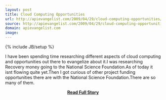 ```yaml
---
layout: post
title: Cloud Computing Opportunities
url: http://apievangelist.com/2009/04/29/cloud-computing-opportunities/
source: http://apievangelist.com/2009/04/29/cloud-computing-opportunities/
domain: apievangelist.com
image: 
---
```

{% include JB/setup %}<p>I have been spending time researching different aspects of cloud computing and opportunities out there to evangelize about it.I was researching Recovery money going to the National Science Foundation.As of today it isnt flowing quite yet.Then I got curious of other project funding opportunities there are with the National Science Foundation.There are so many of them.</p>
<center><p><a href="http://apievangelist.com/2009/04/29/cloud-computing-opportunities/" style='padding:25px; font-sze:18px; font-weight: bold;'>Read Full Story</a></p></center>
